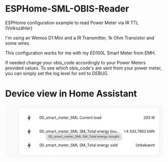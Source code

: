 # ESPHome-SML-OBIS-Reader
ESPHome configuration example to read Power Meter via IR TTL (Volkszähler)

I'm using an Wemos D1 Mini and a IR Transmitter, 1k Ohm Transistor and some wires. 

This configuration works for me with my ED100L Smart Meter from EMH.

If needed change your obis_code accordingly to your Power Meters provided values.
To see which obis_code's are sent from your power meter, you can simply set the log level for sml to DEBUG.


# Device view in Home Assistant
![Screenshot](docs/SmartMeterOBIS.png)
